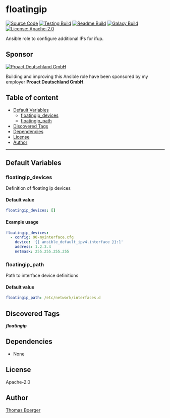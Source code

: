 # floatingip

[![Source Code](https://img.shields.io/badge/github-source%20code-blue?logo=github&logoColor=white)](https://github.com/rolehippie/floatingip) [![Testing Build](https://github.com/rolehippie/floatingip/workflows/testing/badge.svg)](https://github.com/rolehippie/floatingip/actions?query=workflow%3Atesting) [![Readme Build](https://github.com/rolehippie/floatingip/workflows/readme/badge.svg)](https://github.com/rolehippie/floatingip/actions?query=workflow%3Areadme) [![Galaxy Build](https://github.com/rolehippie/floatingip/workflows/galaxy/badge.svg)](https://github.com/rolehippie/floatingip/actions?query=workflow%3Agalaxy) [![License: Apache-2.0](https://img.shields.io/github/license/rolehippie/floatingip)](https://github.com/rolehippie/floatingip/blob/master/LICENSE)

Ansible role to configure additional IPs for ifup.

## Sponsor

[![Proact Deutschland GmbH](https://proact.eu/wp-content/uploads/2020/03/proact-logo.png)](https://proact.eu)

Building and improving this Ansible role have been sponsored by my employer **Proact Deutschland GmbH**.

## Table of content

- [Default Variables](#default-variables)
  - [floatingip_devices](#floatingip_devices)
  - [floatingip_path](#floatingip_path)
- [Discovered Tags](#discovered-tags)
- [Dependencies](#dependencies)
- [License](#license)
- [Author](#author)

---

## Default Variables

### floatingip_devices

Definition of floating ip devices

#### Default value

```YAML
floatingip_devices: []
```

#### Example usage

```YAML
floatingip_devices:
  - config: 90-myinterface.cfg
    device: '{{ ansible_default_ipv4.interface }}:1'
    address: 1.2.3.4
    netmask: 255.255.255.255
```

### floatingip_path

Path to interface device definitions

#### Default value

```YAML
floatingip_path: /etc/network/interfaces.d
```

## Discovered Tags

**_floatingip_**


## Dependencies

- None

## License

Apache-2.0

## Author

[Thomas Boerger](https://github.com/tboerger)
